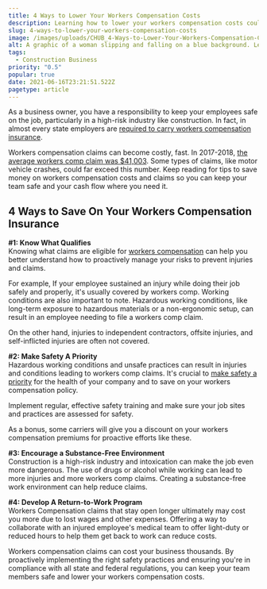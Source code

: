 ```yaml
---
title: 4 Ways to Lower Your Workers Compensation Costs
description: Learning how to lower your workers compensation costs could save you money while keeping your team members safer. Learn more.
slug: 4-ways-to-lower-your-workers-compensation-costs
image: /images/uploads/CHUB_4-Ways-to-Lower-Your-Workers-Compensation-Costs.png
alt: A graphic of a woman slipping and falling on a blue background. Learn more about your workers compensation coverage.
tags:
  - Construction Business
priority: "0.5"
popular: true
date: 2021-06-16T23:21:51.522Z
pagetype: article
---
```


As a business owner, you have a responsibility to keep your employees safe on the job, particularly in a high-risk industry like construction. In fact, in almost every state employers are [required to carry workers compensation insurance](https://contractorhub.com/blog/when-does-a-contractor-need-workers-comp).

Workers compensation claims can become costly, fast. In 2017-2018, [the average workers comp claim was $41,003](https://injuryfacts.nsc.org/work/costs/workers-compensation-costs/). Some types of claims, like motor vehicle crashes, could far exceed this number. Keep reading for tips to save money on workers compensation costs and claims so you can keep your team safe and your cash flow where you need it.

4 Ways to Save On Your Workers Compensation Insurance
-----------------------------------------------------

**#1: Know What Qualifies**  
Knowing what claims are eligible for [workers compensation](https://gusto.com/blog/workers-compensation/workers-comp-lessons) can help you better understand how to proactively manage your risks to prevent injuries and claims.

For example, If your employee sustained an injury while doing their job safely and properly, it's usually covered by workers comp. Working conditions are also important to note. Hazardous working conditions, like long-term exposure to hazardous materials or a non-ergonomic setup, can result in an employee needing to file a workers comp claim.

On the other hand, injuries to independent contractors, offsite injuries, and self-inflicted injuries are often not covered.

**#2: Make Safety A Priority**  
Hazardous working conditions and unsafe practices can result in injuries and conditions leading to workers comp claims. It's crucial to [make safety a priority](https://contractorhub.com/blog/how-much-does-workers-comp-cost-for-contractors) for the health of your company and to save on your workers compensation policy.

Implement regular, effective safety training and make sure your job sites and practices are assessed for safety.

As a bonus, some carriers will give you a discount on your workers compensation premiums for proactive efforts like these.

**#3: Encourage a Substance-Free Environment**  
Construction is a high-risk industry and intoxication can make the job even more dangerous. The use of drugs or alcohol while working can lead to more injuries and more workers comp claims. Creating a substance-free work environment can help reduce claims.

**#4: Develop A Return-to-Work Program**  
Workers Compensation claims that stay open longer ultimately may cost you more due to lost wages and other expenses. Offering a way to collaborate with an injured employee's medical team to offer light-duty or reduced hours to help them get back to work can reduce costs.

Workers compensation claims can cost your business thousands. By proactively implementing the right safety practices and ensuring you're in compliance with all state and federal regulations, you can keep your team members safe and lower your workers compensation costs.
